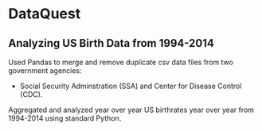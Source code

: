 # DataQuest 

## Analyzing US Birth Data from 1994-2014

Used Pandas to merge and remove duplicate csv data files from two government agencies: 
- Social Security Adminstration (SSA) and Center for Disease Control (CDC). 

Aggregated and analyzed year over year US birthrates year over year from 1994-2014 using standard Python.

